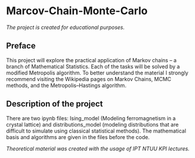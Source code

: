 # Marcov-Chain-Monte-Carlo
*The project is created for educational purposes.*

## Preface

This project will explore the practical application of Markov chains – a branch of Mathematical Statistics. Each of the tasks will be solved by a modified Metropolis algorithm. To better understand the material I strongly recommend visiting the Wikipedia pages on Markov Chains, MCMC methods, and the Metropolis–Hastings algorithm.

## Description of the project

There are two ipynb files: Ising_model (Modeling ferromagnetism in a crystal lattice) and distributions_model (modeling distributions that are difficult to simulate using classical statistical methods). The mathematical basis and algorithms are given in the files before the code.  

*Theoretical material was created with the usage of IPT NTUU KPI lectures.*
